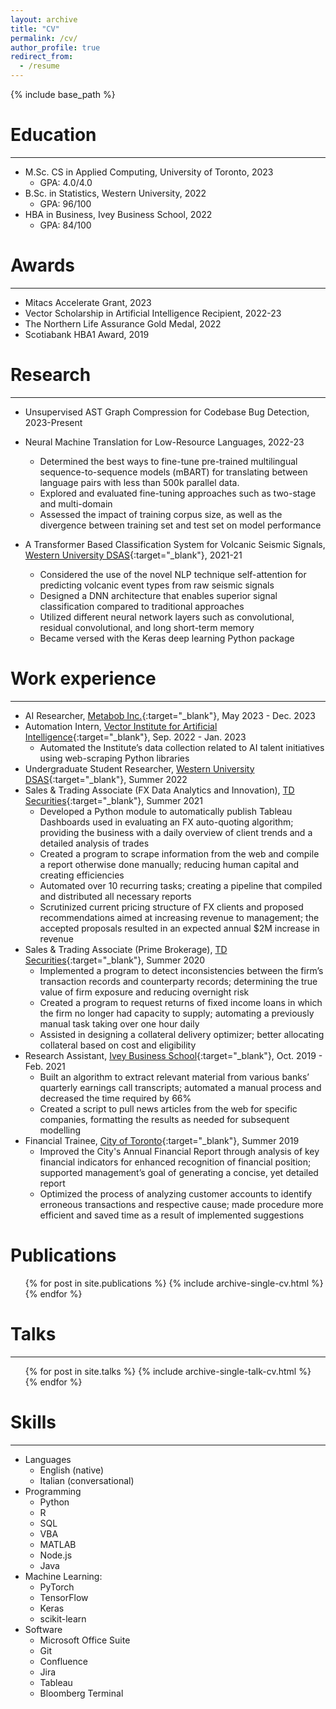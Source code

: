 ```yaml
---
layout: archive
title: "CV"
permalink: /cv/
author_profile: true
redirect_from:
  - /resume
---
```


{% include base_path %}

<!-- [Download PDF version here](http://anthonyprinaldi.github.io/files/Anthony_Rinaldi_CV.pdf){:target="\_blank" .btn} -->

# Education

---

- M.Sc. CS in Applied Computing, University of Toronto, 2023
  - GPA: 4.0/4.0
- B.Sc. in Statistics, Western University, 2022
  - GPA: 96/100
- HBA in Business, Ivey Business School, 2022
  - GPA: 84/100

# Awards

---
- Mitacs Accelerate Grant, 2023
- Vector Scholarship in Artificial Intelligence Recipient, 2022-23
- The Northern Life Assurance Gold Medal, 2022
- Scotiabank HBA1 Award, 2019

# Research

---

- Unsupervised AST Graph Compression for Codebase Bug Detection, 2023-Present

- Neural Machine Translation for Low-Resource Languages, 2022-23
  - Determined the best ways to fine-tune pre-trained multilingual sequence-to-sequence models (mBART) for translating between language pairs with less than 500k parallel data.
  - Explored and evaluated fine-tuning approaches such as two-stage and multi-domain
  - Assessed the impact of training corpus size, as well as the divergence between training set and test set on model performance

- A Transformer Based Classification System for Volcanic Seismic Signals, [Western University DSAS](https://www.uwo.ca/stats/){:target="\_blank"}, 2021-21
  - Considered the use of the novel NLP technique self-attention for predicting volcanic event types from raw seismic signals
  - Designed a DNN architecture that enables superior signal classification compared to traditional approaches
  - Utilized different neural network layers such as convolutional, residual convolutional, and long short-term memory
  - Became versed with the Keras deep learning Python package

# Work experience

---
- AI Researcher, [Metabob Inc.](https://metabob.com/){:target="\_blank"}, May 2023 - Dec. 2023
- Automation Intern, [Vector Institute for Artificial Intelligence](https://vectorinstitute.ai/){:target="\_blank"}, Sep. 2022 - Jan. 2023
  - Automated the Institute’s data collection related to AI talent initiatives using web-scraping Python libraries
- Undergraduate Student Researcher, [Western University DSAS](https://www.uwo.ca/stats/){:target="\_blank"}, Summer 2022
- Sales & Trading Associate (FX Data Analytics and Innovation), [TD Securities](https://www.tdsecurities.com/ca/en/home-page){:target="\_blank"}, Summer 2021
  - Developed a Python module to automatically publish Tableau Dashboards used in evaluating an FX auto-quoting algorithm; providing the business with a daily overview of client trends and a detailed analysis of trades
  - Created a program to scrape information from the web and compile a report otherwise done manually; reducing human capital and creating efficiencies
  - Automated over 10 recurring tasks; creating a pipeline that compiled and distributed all necessary reports
  - Scrutinized current pricing structure of FX clients and proposed recommendations aimed at increasing revenue to management; the accepted proposals resulted in an expected annual $2M increase in revenue
- Sales & Trading Associate (Prime Brokerage), [TD Securities](https://www.tdsecurities.com/ca/en/home-page){:target="\_blank"}, Summer 2020
  - Implemented a program to detect inconsistencies between the firm’s transaction records and counterparty records; determining the true value of firm exposure and reducing overnight risk
  - Created a program to request returns of fixed income loans in which the firm no longer had capacity to supply; automating a previously manual task taking over one hour daily
  - Assisted in designing a collateral delivery optimizer; better allocating collateral based on cost and eligibility
- Research Assistant, [Ivey Business School](https://www.ivey.uwo.ca/){:target="\_blank"}, Oct. 2019 - Feb. 2021
  - Built an algorithm to extract relevant material from various banks’ quarterly earnings call transcripts; automated a manual process and decreased the time required by 66%
  - Created a script to pull news articles from the web for specific companies, formatting the results as needed for subsequent modelling
- Financial Trainee, [City of Toronto](https://www.toronto.ca/){:target="\_blank"}, Summer 2019
  - Improved the City's Annual Financial Report through analysis of key financial indicators for enhanced recognition of financial position; supported management’s goal of generating a concise, yet detailed report
  - Optimized the process of analyzing customer accounts to identify erroneous transactions and respective cause; made procedure more efficient and saved time as a result of implemented suggestions

# Publications

  <ul>{% for post in site.publications %}
    {% include archive-single-cv.html %}
  {% endfor %}</ul>

# Talks

---

  <ul>{% for post in site.talks %}
    {% include archive-single-talk-cv.html %}
  {% endfor %}</ul>
  
<!-- Teaching
======
---
  <ul>{% for post in site.teaching %}
    {% include archive-single-cv.html %}
  {% endfor %}</ul>
  
Service and leadership
======
---
* Currently signed in to 43 different slack teams -->

# Skills

---

- Languages
  - English (native)
  - Italian (conversational)
- Programming
  - Python
  - R
  - SQL
  - VBA
  - MATLAB
  - Node.js
  - Java
- Machine Learning:
  - PyTorch
  - TensorFlow
  - Keras
  - scikit-learn
- Software
  - Microsoft Office Suite
  - Git
  - Confluence
  - Jira
  - Tableau
  - Bloomberg Terminal
